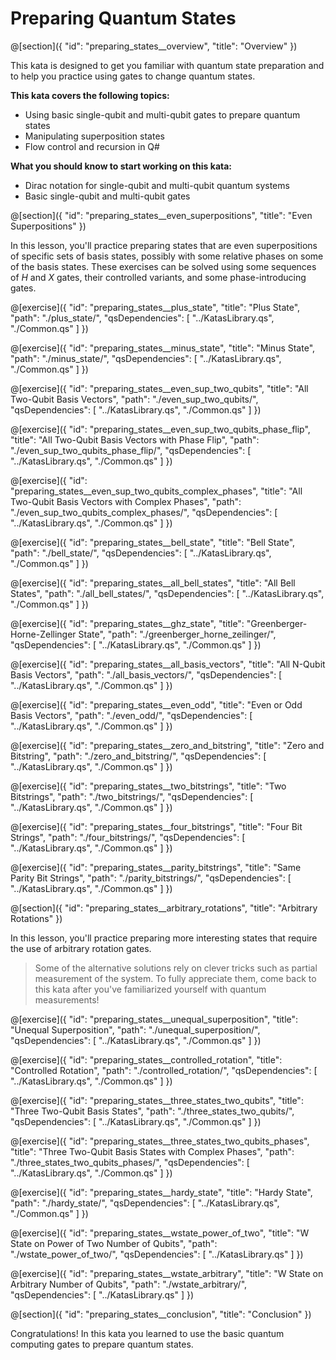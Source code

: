 # Preparing Quantum States

@[section]({
    "id": "preparing_states__overview",
    "title": "Overview"
})

This kata is designed to get you familiar with quantum state preparation and to help you practice using gates to change quantum states.

**This kata covers the following topics:**

- Using basic single-qubit and multi-qubit gates to prepare quantum states
- Manipulating superposition states
- Flow control and recursion in Q#

**What you should know to start working on this kata:**

- Dirac notation for single-qubit and multi-qubit quantum systems
- Basic single-qubit and multi-qubit gates

@[section]({
    "id": "preparing_states__even_superpositions",
    "title": "Even Superpositions"
})

In this lesson, you'll practice preparing states that are even superpositions of specific sets of basis states, possibly with some relative phases on some of the basis states. These exercises can be solved using some sequences of $H$ and $X$ gates, their controlled variants, and some phase-introducing gates.

@[exercise]({
    "id": "preparing_states__plus_state",
    "title": "Plus State",
    "path": "./plus_state/",
    "qsDependencies": [
        "../KatasLibrary.qs",
        "./Common.qs"
    ]
})

@[exercise]({
    "id": "preparing_states__minus_state",
    "title": "Minus State",
    "path": "./minus_state/",
    "qsDependencies": [
        "../KatasLibrary.qs",
        "./Common.qs"
    ]
})

@[exercise]({
    "id": "preparing_states__even_sup_two_qubits",
    "title": "All Two-Qubit Basis Vectors",
    "path": "./even_sup_two_qubits/",
    "qsDependencies": [
        "../KatasLibrary.qs",
        "./Common.qs"
    ]
})

@[exercise]({
    "id": "preparing_states__even_sup_two_qubits_phase_flip",
    "title": "All Two-Qubit Basis Vectors with Phase Flip",
    "path": "./even_sup_two_qubits_phase_flip/",
    "qsDependencies": [
        "../KatasLibrary.qs",
        "./Common.qs"
    ]
})

@[exercise]({
    "id": "preparing_states__even_sup_two_qubits_complex_phases",
    "title": "All Two-Qubit Basis Vectors with Complex Phases",
    "path": "./even_sup_two_qubits_complex_phases/",
    "qsDependencies": [
        "../KatasLibrary.qs",
        "./Common.qs"
    ]
})

@[exercise]({
    "id": "preparing_states__bell_state",
    "title": "Bell State",
    "path": "./bell_state/",
    "qsDependencies": [
        "../KatasLibrary.qs",
        "./Common.qs"
    ]
})

@[exercise]({
    "id": "preparing_states__all_bell_states",
    "title": "All Bell States",
    "path": "./all_bell_states/",
    "qsDependencies": [
        "../KatasLibrary.qs",
        "./Common.qs"
    ]
})

@[exercise]({
    "id": "preparing_states__ghz_state",
    "title": "Greenberger-Horne-Zellinger State",
    "path": "./greenberger_horne_zeilinger/",
    "qsDependencies": [
        "../KatasLibrary.qs",
        "./Common.qs"
    ]
})

@[exercise]({
    "id": "preparing_states__all_basis_vectors",
    "title": "All N-Qubit Basis Vectors",
    "path": "./all_basis_vectors/",
    "qsDependencies": [
        "../KatasLibrary.qs",
        "./Common.qs"
    ]
})

@[exercise]({
    "id": "preparing_states__even_odd",
    "title": "Even or Odd Basis Vectors",
    "path": "./even_odd/",
    "qsDependencies": [
        "../KatasLibrary.qs",
        "./Common.qs"
    ]
})

@[exercise]({
    "id": "preparing_states__zero_and_bitstring",
    "title": "Zero and Bitstring",
    "path": "./zero_and_bitstring/",
    "qsDependencies": [
        "../KatasLibrary.qs",
        "./Common.qs"
    ]
})

@[exercise]({
    "id": "preparing_states__two_bitstrings",
    "title": "Two Bitstrings",
    "path": "./two_bitstrings/",
    "qsDependencies": [
        "../KatasLibrary.qs",
        "./Common.qs"
    ]
})

@[exercise]({
    "id": "preparing_states__four_bitstrings",
    "title": "Four Bit Strings",
    "path": "./four_bitstrings/",
    "qsDependencies": [
        "../KatasLibrary.qs",
        "./Common.qs"
    ]
})

@[exercise]({
    "id": "preparing_states__parity_bitstrings",
    "title": "Same Parity Bit Strings",
    "path": "./parity_bitstrings/",
    "qsDependencies": [
        "../KatasLibrary.qs",
        "./Common.qs"
    ]
})


@[section]({
    "id": "preparing_states__arbitrary_rotations",
    "title": "Arbitrary Rotations"
})

In this lesson, you'll practice preparing more interesting states that require the use of arbitrary rotation gates. 

> Some of the alternative solutions rely on clever tricks such as partial measurement of the system. 
> To fully appreciate them, come back to this kata after you've familiarized yourself with quantum measurements!

@[exercise]({
    "id": "preparing_states__unequal_superposition",
    "title": "Unequal Superposition",
    "path": "./unequal_superposition/",
    "qsDependencies": [
        "../KatasLibrary.qs",
        "./Common.qs"
    ]
})

@[exercise]({
    "id": "preparing_states__controlled_rotation",
    "title": "Controlled Rotation",
    "path": "./controlled_rotation/",
    "qsDependencies": [
        "../KatasLibrary.qs",
        "./Common.qs"
    ]
})

@[exercise]({
    "id": "preparing_states__three_states_two_qubits",
    "title": "Three Two-Qubit Basis States",
    "path": "./three_states_two_qubits/",
    "qsDependencies": [
        "../KatasLibrary.qs",
        "./Common.qs"
    ]
})

@[exercise]({
    "id": "preparing_states__three_states_two_qubits_phases",
    "title": "Three Two-Qubit Basis States with Complex Phases",
    "path": "./three_states_two_qubits_phases/",
    "qsDependencies": [
        "../KatasLibrary.qs",
        "./Common.qs"
    ]
})

@[exercise]({
    "id": "preparing_states__hardy_state",
    "title": "Hardy State",
    "path": "./hardy_state/",
    "qsDependencies": [
        "../KatasLibrary.qs",
        "./Common.qs"
    ]
})

@[exercise]({
    "id": "preparing_states__wstate_power_of_two",
    "title": "W State on Power of Two Number of Qubits",
    "path": "./wstate_power_of_two/",
    "qsDependencies": [
        "../KatasLibrary.qs"
    ]
})

@[exercise]({
    "id": "preparing_states__wstate_arbitrary",
    "title": "W State on Arbitrary Number of Qubits",
    "path": "./wstate_arbitrary/",
    "qsDependencies": [
        "../KatasLibrary.qs"
    ]
})


@[section]({
    "id": "preparing_states__conclusion",
    "title": "Conclusion"
})

Congratulations! In this kata you learned to use the basic quantum computing gates to prepare quantum states.